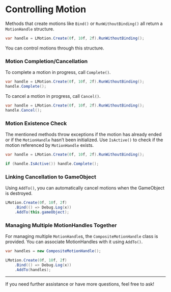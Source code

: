 # Controlling Motion

Methods that create motions like `Bind()` or `RunWithoutBinding()` all return a `MotionHandle` structure.

```cs
var handle = LMotion.Create(0f, 10f, 2f).RunWithoutBinding();
```

You can control motions through this structure.

### Motion Completion/Cancellation

To complete a motion in progress, call `Complete()`.

```cs
var handle = LMotion.Create(0f, 10f, 2f).RunWithoutBinding();
handle.Complete();
```

To cancel a motion in progress, call `Cancel()`.

```cs
var handle = LMotion.Create(0f, 10f, 2f).RunWithoutBinding();
handle.Cancel();
```

### Motion Existence Check

The mentioned methods throw exceptions if the motion has already ended or if the `MotionHandle` hasn’t been initialized. Use `IsActive()` to check if the motion referenced by `MotionHandle` exists.

```cs
var handle = LMotion.Create(0f, 10f, 2f).RunWithoutBinding();

if (handle.IsActive()) handle.Complete();
```

### Linking Cancellation to GameObject

Using `AddTo()`, you can automatically cancel motions when the GameObject is destroyed.

```cs
LMotion.Create(0f, 10f, 2f)
    .Bind(() => Debug.Log(x))
    .AddTo(this.gameObject);
```

### Managing Multiple MotionHandles Together

For managing multiple `MotionHandle`s, the `CompositeMotionHandle` class is provided. You can associate MotionHandles with it using `AddTo()`.

```cs
var handles = new CompositeMotionHandle();

LMotion.Create(0f, 10f, 2f)
    .Bind(() => Debug.Log(x))
    .AddTo(handles);
```

---
If you need further assistance or have more questions, feel free to ask!